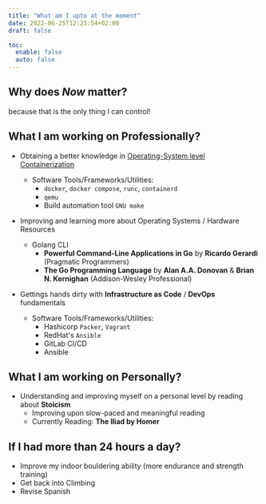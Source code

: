 ```yaml
---
title: "What am I upto at the moment"
date: 2022-06-25T12:23:54+02:00
draft: false

toc:
  enable: false
  auto: false
---
```


## Why does _Now_ matter?

because that is the only thing I can control!


## What I am working on Professionally?

- Obtaining a better knowledge in [Operating-System level Containerization][1]
    - Software Tools/Frameworks/Utilities:
        * `docker`, `docker compose`, `runc`, `containerd`
        * `qemu`
        * Build automation tool `GNU make`

- Improving and learning more about Operating Systems / Hardware Resources
    - Golang CLI
        * __Powerful Command-Line Applications in Go__ by __Ricardo Gerardi__ (Pragmatic Programmers)
        * __The Go Programming Language__ by __Alan A.A. Donovan__ & __Brian N. Kernighan__ (Addison-Wesley Professional)

- Gettings hands dirty with __Infrastructure as Code__ / __DevOps__ fundamentals
    - Software Tools/Frameworks/Utilities:
        * Hashicorp `Packer`, `Vagrant`
        * RedHat's `Ansible`
        * GitLab CI/CD
        * Ansible

## What I am working on Personally?

- Understanding and improving myself on a personal level by reading about __Stoicism__
    * Improving upon slow-paced and meaningful reading
    * Currently Reading: __The Iliad by Homer__

## If I had more than 24 hours a day?

- Improve my indoor bouldering ability (more endurance and strength training)
- Get back into Climbing
- Revise Spanish

[1]: https://en.wikipedia.org/wiki/Containerization_(computing)
